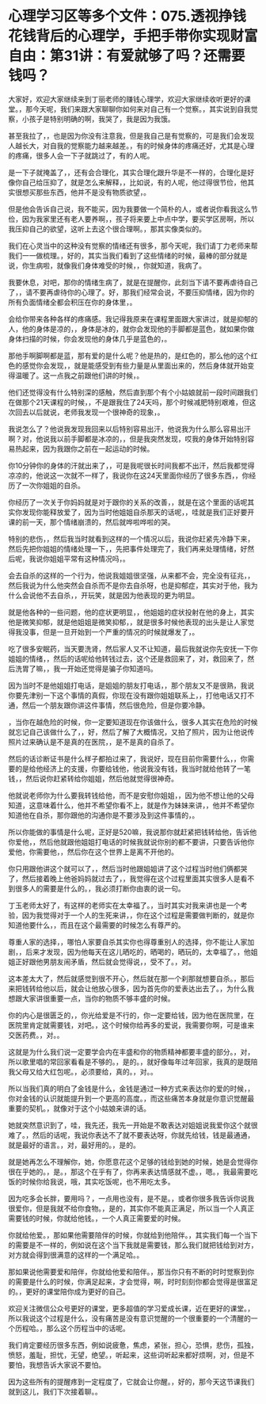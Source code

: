 # 心理学习区等多个文件：075.透视挣钱花钱背后的心理学，手把手带你实现财富自由：第31讲：有爱就够了吗？还需要钱吗？

大家好，欢迎大家继续来到丁丽老师的赚钱心理学，欢迎大家继续收听更好的课堂。，那今天呢，我们来跟大家聊聊你如何来对自己有一个觉察。，其实说到自我觉察，小孩子是特别明确的啊，我哭了，我是因为我饿。

甚至我拉了，，也是因为你没有注意我，但是我自己是有觉察的，可是我们会发现人越长大，对自我的觉察能力越来越差。，有的时候身体的疼痛还好，尤其是心理的疼痛，很多人会一下子就跳过了，有的人呢。

是一下子就掩盖了，，还有会合理化，其实合理化跟升华是不一样的，合理化是好像你自己给压抑了，就是怎么来解释，，比如说，有的人呢，他过得很节俭，他其实很想买那些东西，他并不是没有物质欲望，。

但是他会告诉自己说，我不能买，因为我要做一个简朴的人，或者说你看我这么节俭，因为我家里还有老人要养啊，，孩子将来要上中点中学，要买学区房啊，所以我压抑自己的欲望，这听上去这个很合理啊。，那其实像类似的。

我们在心灵当中的这种没有觉察的情绪还有很多，那今天呢，我们请丁力老师来帮我们一一做梳理。，好的，其实当我们看到了这些情绪的时候，最棒的部分就是说，你生病啦，就像我们身体难受的时候，，你就知道，我病了。

我要休息，对吧，那你的情绪生病了，就是在提醒你，此刻当下请不要再虐待自己了，，请不要再虐待你的心理了。好，那我们经常会说，不要压抑情绪，因为你的所有负面情绪全都会积压在你的身体里，。

会给你带来各种各样的疼痛感。我记得我原来在课程里面跟大家讲过，就是抑郁的人，他的身体是凉的，，身体是冰的，就你会发现他的手脚都是蓝色，就如果你做身体扫描的时候，你会发现他的身体几乎是蓝色的，。

那他手啊脚啊都是蓝，那有爱的是什么呢？他是热的，是红色的，那么他的这个红色的感觉你会发现，，就是能感受到有些力量是从里面出来的，然后身体就开始变得温暖了。这一点我之前跟他们讲的时候，。

他们还觉得没有什么特别深的感触，然后直到那个有个小姑娘就前一段时间跟我们在做那个21天课程的时候，，不是跟我住了24天吗，那个时候减肥特别艰难，但这次回去以后就说，老师我发现一个很神奇的现象，。

我说怎么了？他说我发现我回来以后特别容易出汗，他说我为什么那么容易出汗啊？对，他说我以前手脚都是冰凉的，，但是我突然发现，哎我的身体开始特别容易热起来，因为我跟你之前在一起运动的时候。

你10分钟你的身体的汗就出来了，，可是我呢很长时间我都不出汗，然后我都觉得凉凉的，他说这一次就不一样了，我说你在这24天里面你经历了很多东西，，你经历了一次你姐姐的自杀。

你经历了一次关于你妈妈就是对于跟你的关系的改善，，就是在这个里面的话呢其实你发现你能释放爱了，因为当时他姐姐自杀那天的话呢，，哇就是我们正好要开课的前一天，那个情绪崩溃的，然后就哗啦哗啦的哭。

特别的悲伤，，然后我当时就看到这样的一个情况以后，我说你赶紧先冷静下来，然后先把你姐姐的情绪处理一下，，先把事件处理完了，我们再来处理情绪，好然后呢，我说你姐姐平常有这种情况吗，。

会去自杀的这样的一个行为，他说我姐姐很坚强，从来都不会，完全没有征兆，，然后我说为什么他突然会自杀而不是你去自杀呀，也是抑郁症，其实对于他，我为什么会说他不去自杀，，开玩笑，就是因为他表现的更为明显。

就是他各种的一些问题，他的症状更明显，，他姐姐的症状投射在他的身上，其实他是微笑抑郁，就是他姐姐是微笑抑郁，，就是很多时候他表现的出头是让人家觉得我没事，但是一旦开始到一个严重的情况的时候就爆发了，。

吃了很多安眠药，当天要洗肾，然后家人又不让知道，最后我就说你先安抚一下你姐姐的情绪，，然后的话呢给他转钱过去，这个还是救回来了，对，救回来了，然后洗胃了嘛，，我一开始还觉得是骗子你知道吗。

因为当时不是他姐姐打电话，是姐姐的朋友打电话，，那个朋友又不是很熟，我说你要先津别一下这个事情的真假，你现在没有跟你姐姐联系上，，打他电话又打不通，然后一个朋友跟你讲这件事情，然后很危险，但是你要冷静。

，当你在越危险的时候，你一定要知道现在你该做什么，很多人其实在危险的时候就忘记自己该做什么了，，好，然后了解了大概情况，又拍了照片，因为让他说传照片过来确认是不是真的在医院，，是不是真的自杀了。

然后的话诊断证书是什么样子都拍过来了，我说好，现在目前你需要什么，，你需要的是给他经济上的支援，你要给钱他，他说我没有钱，我当时就给他转了一笔钱，，然后说你赶紧转给你姐姐，然后他就觉得很神奇。

他就说老师你为什么要我转钱给他，而不是安慰你姐姐，，因为他不想让他的父母知道，这意味着什么，他并不希望你看不上，就是作为妹妹来讲，，他并不希望你知道他在自杀，那你跟他的沟通你是不要涉及到这件事情的，。

所以你能做的事情是什么呢，正好是520嘛，我说那你就赶紧把钱转给他，告诉他你爱他，，然后他就跟他姐姐打电话的时候我就说你别的都不要讲，只要告诉他你爱他，你需要他，，然后你在这个世界上是离不开他的。

你只用跟他讲这个就可以了，，然后当时他跟姐姐讲了这个过程当时他们俩都哭了，然后接着晚上他爸妈妈就过去了，，我觉得在这个过程里面其实很多人是看不到很多人的需要是什么的。，我必须打断你由衷的说一句。

丁玉老师太好了，有这样的老师实在太幸福了。，当时其实对我来讲也是一个考验，因为我觉得对于一个人的生死来讲，，你在这个过程是需要做判断的，就是你知道他要什么，，而且在这个最需要的时候怎么有尊严的。

尊重人家的选择，，哪怕人家要自杀其实你也得尊重别人的选择，你不能让人家加剧，，后来才发现，因为他每天在这儿晒吃的，晒喝的，晒玩的，太幸福了。，他姐姐正好跟他男朋友闹矛盾，然后就会觉得说，，受不了。，对。

这本差太大了，然后就感觉到很不开心，然后就在那一个刹那就想要自杀。，那后来把钱转给他以后，就会让他放心很多，因为首先你的爱表达出去了。，为什么我想跟大家讲很重要一点，当你的物质不够丰盛的时候。

你的内心是很匮乏的，，你光给爱是不行的，你一定要给钱，因为他在医院里，在医院里肯定就需要钱，对吧。，这个时候你给再多的爱说，我需要你啊，可是谁来交医药费。，对。。

这就是为什么我们说一定要学会内在丰盛和你的物质精神都要丰盛的部分。，对，所以歌里唱的常回家看看是不够的。，是的。，就好像每年过年回家，我真的是既陪我父母又给大红包呢。，必须要给，真的。，对。。

所以当我们真的明白了金钱是什么，金钱是通过一种方式来表达你的爱的时候，，你对金钱的认识就能提升到一个更高的高度。，而这些痛苦本身就是你意识觉醒最重要的契机。，就像对于这个小姑娘来讲的话。

她就突然意识到了，哇，我先还，我先一开始是不敢表达对姐姐说我爱你这个就很难了。，然后的话呢，我说你表达不了就不要表达呀，你就先给钱，钱是最通通，就是最好的语言。，对，最好用的。，是的。

就是她再怎么不理解你，她，你愿意花这个足够的钱给到她的时候，她是会觉得你很在乎她的。，是。，那这个在乎有了，你再来表达情感就不虚。，嗯。，我最需要吃饭的时候你给我说，哦，其实吃饭呢，也不用吃太多。

因为吃多会长胖，要用吗？，一点用也没有，是不是。，或者你很多我告诉你说我很爱你，但是我就不给你食物。，是的，其实你不能真正满足，所以当一个人真正需要钱的时候，你就给他钱。，一个人真正需要爱的时候。

你就给他爱。，那如果他需要陪伴的时候，你就给到他陪伴。，其实我们每一个当下的需要是不一样的，例如说在这个当下我就是需要钱，那么我们就把钱给到对方，对方就会得到很满意的这样的一个满足哈。。

那如果说他需要爱和陪伴，你就给他爱和陪伴。，那当你只有不断的时时觉察到你的需要是什么的时候，你满足起来，才会觉得，啊，时时刻刻你都会觉得是很富足的。，更好的课堂陪你成为更好的自己。

欢迎关注微信公众号更好的课堂，更多超值的学习爱成长课，近在更好的课堂。，所以我说这个过程是什么，没有痛苦是没有意识觉醒的一个很重要的一个清醒的一个历程哈。，那么这个历程当中的话呢。

我们肯定要经历很多东西，例如说疲惫，焦虑，紧张，担心，恐惧，悲伤，孤独，愤怒，羞耻，担忧，无望，绝望。，听起来，这些词听起来都好烦啊，对，但是不要怕，我想告诉大家说不要怕。

因为这些所有的提醒疼到一定程度了，它就会让你醒。，好的，那今天这节课我们就到这儿，我们下次接着聊。。